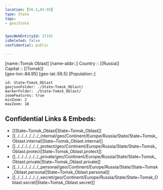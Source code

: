 ```yaml
---
location: [56.5,84.95] 
type: State
tags:
- geo/State


SpocWebEntityId: 37192
isDeleted: false
confidential: public

---
```

[name::Tomsk Oblast] 
[name-abbr::] 
Country :: [[Russia]]  
Capital :: [[Tomsk]]  
[geo-lon::84.95] 
[geo-lat::56.5] 
[Population::] 



```leaflet
id: State~Tomsk_Oblast
geojsonFolder: ./State~Tomsk_Oblast/
markerFolder: ./State~Tomsk_Oblast/
zoomFeatures: true 
minZoom: 2 
maxZoom: 18
```


## Confidential Links & Embeds: 
- [[State~Tomsk_Oblast|State~Tomsk_Oblast]]  
- [[../../../../../../_internal/geo/Continent/Europe/Russia/State/State~Tomsk_Oblast.internal|State~Tomsk_Oblast.internal]] 
- [[../../../../../../_protect/geo/Continent/Europe/Russia/State/State~Tomsk_Oblast.protect|State~Tomsk_Oblast.protect]] 
- [[../../../../../../_private/geo/Continent/Europe/Russia/State/State~Tomsk_Oblast.private|State~Tomsk_Oblast.private]] 
- [[../../../../../../_personal/geo/Continent/Europe/Russia/State/State~Tomsk_Oblast.personal|State~Tomsk_Oblast.personal]] 
- [[../../../../../../_secret/geo/Continent/Europe/Russia/State/State~Tomsk_Oblast.secret|State~Tomsk_Oblast.secret]] 
